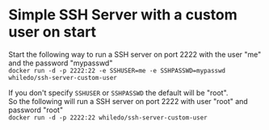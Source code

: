 # Simple SSH Server with a custom user on start
Start the following way to run a SSH server on port 2222 with the user "me" and the password "mypasswd"   
`docker run -d -p 2222:22 -e SSHUSER=me -e SSHPASSWD=mypasswd whiledo/ssh-server-custom-user`   

If you don't specify `SSHUSER` or `SSHPASSWD` the default will be "root".  
So the following will run a SSH server on port 2222 with user "root" and password "root"  
`docker run -d -p 2222:22 whiledo/ssh-server-custom-user`

